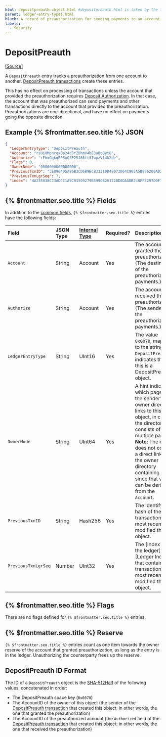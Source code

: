 ```yaml
---
html: depositpreauth-object.html #depositpreauth.html is taken by the tx type
parent: ledger-entry-types.html
blurb: A record of preauthorization for sending payments to an account that requires authorization.
labels:
  - Security
---
```

# DepositPreauth
[[Source]](https://github.com/XRPLF/rippled/blob/master/src/ripple/protocol/impl/LedgerFormats.cpp#L172-L178 "Source")

A `DepositPreauth` entry tracks a preauthorization from one account to another. [DepositPreauth transactions](../../transactions/types/depositpreauth.md) create these entries.

This has no effect on processing of transactions unless the account that provided the preauthorization requires [Deposit Authorization](../../../../concepts/accounts/depositauth.md). In that case, the account that was preauthorized can send payments and other transactions directly to the account that provided the preauthorization. Preauthorizations are one-directional, and have no effect on payments going the opposite direction.

## Example {% $frontmatter.seo.title %} JSON

```json
{
  "LedgerEntryType": "DepositPreauth",
  "Account": "rsUiUMpnrgxQp24dJYZDhmV4bE3aBtQyt8",
  "Authorize": "rEhxGqkqPPSxQ3P25J66ft5TwpzV14k2de",
  "Flags": 0,
  "OwnerNode": "0000000000000000",
  "PreviousTxnID": "3E8964D5A86B3CD6B9ECB33310D4E073D64C865A5B866200AD2B7E29F8326702",
  "PreviousTxnLgrSeq": 7,
  "index": "4A255038CC3ADCC1A9C91509279B59908251728D0DAADB248FFE297D0F7E068C"
}
```

## {% $frontmatter.seo.title %} Fields

In addition to the [common fields](../common-fields.md), `{% $frontmatter.seo.title %}` entries have the following fields:

| Field               | JSON Type        | [Internal Type](../../binary-format.md) | Required? | Description     |
|:--------------------|:-----------------|:------------------|:----------|:----------------|
| `Account`           | String           | Account           | Yes       | The account that granted the preauthorization. (The destination of the preauthorized payments.) |
| `Authorize`         | String           | Account           | Yes       | The account that received the preauthorization. (The sender of the preauthorized payments.) |
| `LedgerEntryType`   | String           | UInt16            | Yes       | The value `0x0070`, mapped to the string `DepositPreauth`, indicates that this is a DepositPreauth object. |
| `OwnerNode`         | String           | UInt64            | Yes       | A hint indicating which page of the sender's owner directory links to this object, in case the directory consists of multiple pages. **Note:** The object does not contain a direct link to the owner directory containing it, since that value can be derived from the `Account`. |
| `PreviousTxnID`     | String           | Hash256           | Yes       | The identifying hash of the transaction that most recently modified this object. |
| `PreviousTxnLgrSeq` | Number           | UInt32            | Yes       | The [index of the ledger][Ledger Index] that contains the transaction that most recently modified this object. |


## {% $frontmatter.seo.title %} Flags

There are no flags defined for `{% $frontmatter.seo.title %}` entries.

## {% $frontmatter.seo.title %} Reserve

`{% $frontmatter.seo.title %}` entries count as one item towards the owner reserve of the account that granted preauthorization, as long as the entry is in the ledger. Unauthorizing the counterparty frees up the reserve.

## DepositPreauth ID Format

The ID of a `DepositPreauth` object is the [SHA-512Half](../../data-types/basic-data-types.md#hashes) of the following values, concatenated in order:

* The DepositPreauth space key (`0x0070`)
* The AccountID of the owner of this object (the sender of the [DepositPreauth transaction](../../transactions/types/depositpreauth.md) that created this object; in other words, the one that granted the preauthorization)
* The AccountID of the preauthorized account (the `Authorized` field of the [DepositPreauth transaction](../../transactions/types/depositpreauth.md) that created this object; in other words, the one that received the preauthorization)
